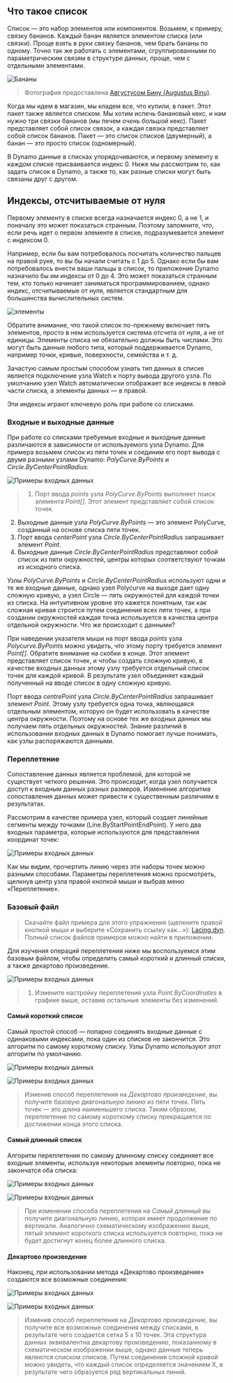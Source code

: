 

## Что такое список

Список — это набор элементов или компонентов. Возьмем, к примеру, связку бананов. Каждый банан является элементом списка (или связки). Проще взять в руки связку бананов, чем брать бананы по одному. Точно так же работать с элементами, сгруппированными по параметрическим связям в структуре данных, проще, чем с отдельными элементами.

![Бананы](images/6-1/Bananas_white_background_DS.jpg)

> Фотография предоставлена [Августусом Бину (Augustus Binu)](https://commons.wikimedia.org/wiki/File:Bananas_white_background_DS.jpg?fastcci_from=11404890&c1=11404890&d1=15&s=200&a=list).

Когда мы идем в магазин, мы кладем все, что купили, в пакет. Этот пакет также является списком. Мы хотим испечь банановый кекс, и нам нужно три связки бананов (мы печем *очень большой* кекс). Пакет представляет собой список связок, а каждая связка представляет собой список бананов. Пакет — это список списков (двумерный), а банан — это просто список (одномерный).

В Dynamo данные в списках упорядочиваются, и первому элементу в каждом списке присваивается индекс 0. Ниже мы рассмотрим то, как задать список в Dynamo, а также то, как разные списки могут быть связаны друг с другом.

## Индексы, отсчитываемые от нуля

Первому элементу в списке всегда назначается индекс 0, а не 1, и поначалу это может показаться странным. Поэтому запомните, что, если речь идет о первом элементе в списке, подразумевается элемент с индексом 0.

Например, если бы вам потребовалось посчитать количество пальцев на правой руке, то вы бы начали считать с 1 до 5. Однако если бы вам потребовалось внести ваши пальцы в список, то приложение Dynamo назначило бы им индексы от 0 до 4. Это может показаться странным тем, кто только начинает заниматься программированием, однако индекс, отсчитываемые от нуля, является стандартным для большинства вычислительных систем.

![элементы](images/6-1/items.jpg)

Обратите внимание, что такой список по-прежнему включает пять элементов, просто в нем используется система отсчета от нуля, а не от единицы. Элементы списка не обязательно должны быть числами. Это могут быть данные любого типа, который поддерживается Dynamo, например точки, кривые, поверхности, семейства и т. д.

Зачастую самым простым способом узнать тип данных в списке является подключение узла Watch к порту вывода другого узла. По умолчанию узел Watch автоматически отображает все индексы в левой части списка, а элементы данных — в правой.

Эти индексы играют ключевую роль при работе со списками.

### Входные и выходные данные

При работе со списками требуемые входные и выходные данные различаются в зависимости от используемого узла Dynamo. Для примера возьмем список из пяти точек и соединим его порт вывода с двумя разными узлами Dynamo: *PolyCurve.ByPoints* и *Circle.ByCenterPointRadius*:

![Примеры входных данных](images/6-2/PolyCurve.Inputs.jpg)

> 1. Порт ввода *points* узла *PolyCurve.ByPoints* выполняет поиск элемента *Point[]*. Этот элемент представляет собой список точек.
2. Выходные данные узла *PolyCurve.ByPoints* — это элемент PolyCurve, созданный на основе списка пяти точек.
3. Порт ввода *centerPoint* узла *Circle.ByCenterPointRadius* запрашивает элемент *Point*.
4. Выходные данные *Circle.ByCenterPointRadius* представляют собой список из пяти окружностей, центры которых соответствуют точкам из исходного списка.

Узлы *PolyCurve.ByPoints* и *Circle.ByCenterPointRadius* используют одни и те же входные данные, однако узел Polycurve на выходе дает одну сложную кривую, а узел Circle — пять окружностей для каждой точки из списка. На интуитивном уровне это кажется понятным, так как сложная кривая строится путем соединения всех пяти точек, а при создании окружностей каждая точка используется в качества центра отдельной окружности. Что же происходит с данными?

При наведении указателя мыши на порт ввода *points* узла *Polycurve.ByPoints* можно увидеть, что этому порту требуется элемент *Point[]*. Обратите внимание на скобки в конце. Этот элемент представляет список точек, и чтобы создать сложную кривую, в качестве входных данных этому узлу требуется отдельный список точек для каждой кривой. В результате узел объединяет каждый полученный на вводе список в одну сложную кривую.

Порт ввода *centrePoint* узла *Circle.ByCenterPointRadius* запрашивает элемент *Point*. Этому узлу требуется одна точка, являющаяся отдельным элементом, которую он будет использовать в качестве центра окружности. Поэтому на основе тех же входных данных мы получаем пять отдельных окружностей. Знание различий в использовании входных данных в Dynamo помогает лучше понимать, как узлы распоряжаются данными.

### Переплетение

Сопоставление данных является проблемой, для которой не существует четкого решения. Это происходит, когда узел получается доступ к входным данных разных размеров. Изменение алгоритма сопоставления данных может привести к существенным различиям в результатах.

Рассмотрим в качестве примера узел, который создает линейные сегменты между точками (Line.ByStartPointEndPoint). У него два входных параметра, которые используются для представления координат точек:

![Примеры входных данных](images/6-1/laceBase.jpg)

Как мы видим, прочертить линию через эти наборы точек можно разными способами. Параметры переплетения можно просмотреть, щелкнув центр узла правой кнопкой мыши и выбрав меню «Переплетение».

### Базовый файл

> Скачайте файл примера для этого упражнения (щелкните правой кнопкой мыши и выберите «Сохранить ссылку как...»): [Lacing.dyn](datasets/6-1/Lacing.dyn). Полный список файлов примеров можно найти в приложении.

Для изучения операций переплетения ниже мы воспользуемся этим базовым файлом, чтобы определить самый короткий и длинный списки, а также декартово произведение.

![Примеры входных данных](images/6-1/lacing.jpg)

> 1. Измените настройку переплетения узла *Point.ByCoordinates* в графике выше, оставив остальные элементы без изменений.

#### Самый короткий список

Самый простой способ — попарно соединять входные данные с одинаковыми индексами, пока один из списков не закончится. Это алгоритм по самому короткому списку. Узлы Dynamo используют этот алгоритм по умолчанию.

![Примеры входных данных](images/6-1/shortestListDiagram.jpg)

![Примеры входных данных](images/6-1/shortestList.jpg)

> Изменив способ переплетения на *Декартово произведение*, вы получите базовую диагональную линию из пяти точек. Пять точек — это длина наименьшего списка. Таким образом, переплетение по самому короткому списку прекращается по достижении конца этого списка.

#### Самый длинный список

Алгоритм переплетения по самому длинному списку соединяет все входные элементы, используя некоторые элементы повторно, пока не закончатся оба списка:

![Примеры входных данных](images/6-1/longestListDiagram.jpg)

![Примеры входных данных](images/6-1/longestList.jpg)

> При изменении способа переплетения на *Самый длинный* вы получите диагональную линию, которая имеет продолжение по вертикали. Аналогично схематическому изображению выше, пятый элемент короткого списка используется повторно, пока не будет достигнут конец более длинного списка.

#### Декартово произведение

Наконец, при использовании метода «Декартово произведение» создаются все возможные соединения:

![Примеры входных данных](images/6-1/crossProductDiagram.jpg)

![Примеры входных данных](images/6-1/crossProduct.jpg)

> Изменив способ переплетения на *Декартово произведение*, вы получите все возможные соединения между списками, в результате чего создается сетка 5 х 10 точек. Эта структура данных эквивалентна декартову произведению, показанному в схематическом изображении выше, однако данные теперь являются списком списков. Путем соединения сложной кривой можно увидеть, что каждый список определяется значением X, в результате чего образуется ряд вертикальных линий.

